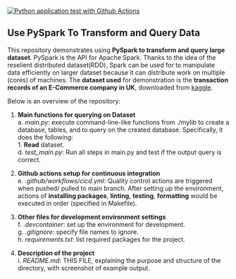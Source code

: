 [![Python application test with Github Actions](https://github.com/nogibjj/PandasStats_YCLiu/actions/workflows/main.yml/badge.svg)](https://github.com/nogibjj/PandasStats_YCLiu/actions/workflows/main.yml)

## Use PySpark To Transform and Query Data

This repository demonstrates using **PySpark to transform and query large dataset**. PySpark is the API for Apache Spark. Thanks to the idea of the reselient distributed dataset(RDD), Spark can be used for to manipulate data efficiently on larger dataset because it can distribute work on multiple (cores) of machines. The **dataset used** for demonstration is the **transaction records of an E-Commerce company in UK**, downloaded from [kaggle](https://www.kaggle.com/datasets/gabrielramos87/an-online-shop-business).

Below is an overview of the repository:
   
1. **Main functions for querying on Dataset**
   <br>a. _main.py_: execute command-line-like functions from ./mylib to create a database, tables, and to query on the created database. Specifically, it does the following:
   <br>         1. **Read** dataset.
   <br>d. _test_main.py_: Run all steps in main.py and test if the output query is correct.
   
2. **Github actions setup for continuous integration**
  <br>e. _.github/workflows/cicd.yml_: Quality control actions are triggered when pushed/ pulled to main branch. After setting up the environment, actions of **installing packages**, **linting**, **testing**, **formatting** would be executed in order (specified in Makefile). 

3. **Other files for development environment settings**
  <br>f. _.devcontainer_: set up the environment for development.
  <br>g. _.gitignore_: specify file names to ignore.
  <br>h. _requirements.txt_: list required packages for the project.

4. **Description of the project**
   <br>i. _README.md_: THIS FILE, explaining the purpose and structure of the directory, with screenshot of example output.


